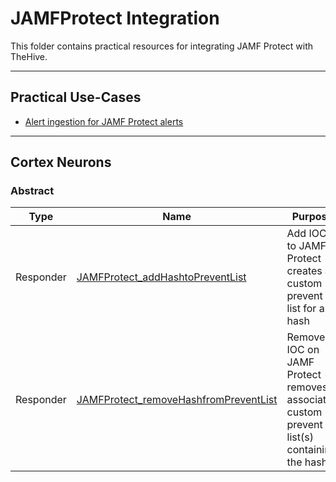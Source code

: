 # JAMFProtect Integration

This folder contains practical resources for integrating JAMF Protect with TheHive.

---

## Practical Use-Cases
<!-- USE_CASES:START -->
* [Alert ingestion for JAMF Protect alerts](use-cases/alert-ingestion-jamf-protect.md)
<!-- USE_CASES:END -->

---
## Cortex Neurons

### Abstract

| Type | Name | Purpose |
|------|------|---------|
| Responder | [JAMFProtect_addHashtoPreventList](https://github.com/TheHive-Project/Cortex-Analyzers/tree/master/responders/JAMFProtect/JAMFProtect_addHashtoPreventList.json) | Add IOC to JAMF Protect - creates a custom prevent list for a hash |
| Responder | [JAMFProtect_removeHashfromPreventList](https://github.com/TheHive-Project/Cortex-Analyzers/tree/master/responders/JAMFProtect/JAMFProtect_removeHashfromPreventList.json) | Remove IOC on JAMF Protect - removes associated custom prevent list(s) containing the hash |

